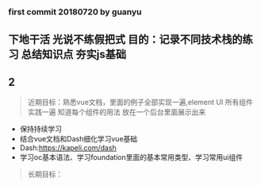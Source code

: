 ### first commit  20180720 by guanyu

## 下地干活 光说不练假把式 目的：记录不同技术栈的练习 总结知识点 夯实js基础

## 2

> 近期目标：熟悉vue文档，里面的例子全部实现一遍,element UI 所有组件实践一遍 知道每个组件的用法 放在一个后台里面展示出来
  - 保持持续学习
  - 结合vue文档和Dash细化学习vue基础
  - Dash:https://kapeli.com/dash
  - 学习oc基本语法、学习foundation里面的基本常用类型、学习常用ui组件

> 长期目标：
